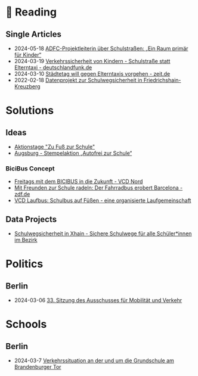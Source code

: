 

# :book: Reading


## Single Articles
* 2024-05-18 [ADFC-Projektleiterin über Schulstraßen: „Ein Raum primär für Kinder“](https://taz.de/ADFC-Projektleiterin-ueber-Schulstrassen/!6007514/)
* 2024-03-19 [Verkehrssicherheit von Kindern - Schulstraße statt Elterntaxi - deutschlandfunk.de](https://www.deutschlandfunk.de/schulstrasse-statt-elterntaxi-100.html)
* 2024-03-10 [Städtetag will gegen Elterntaxis vorgehen - zeit.de](https://www.zeit.de/mobilitaet/2024-03/elterntaxi-staedtetag-kommunen-reform-strassenverkehrsgesetz)
* 2022-02-18 [Datenprojekt zur Schulwegsicherheit in Friedrichshain-Kreuzberg](https://www.berlin.de/ba-friedrichshain-kreuzberg/aktuelles/pressemitteilungen/2022/pressemitteilung.1178111.php)


# Solutions

## Ideas
* [Aktionstage "Zu Fuß zur Schule"](https://www.zu-fuss-zur-schule.de/)
* [Augsburg - Stempelaktion „Autofrei zur Schule“](https://www.augsburg.de/buergerservice-rathaus/verkehr/fair-im-verkehr/elterntaxi)

### BiciBus Concept
* [Freitags mit dem BICIBUS in die Zukunft - VCD Nord](https://nord.vcd.org/themen/bicibus)
* [Mit Freunden zur Schule radeln: Der Fahrradbus erobert Barcelona - zdf.de](https://www.zdf.de/nachrichten/panorama/fahrradbus-barcelona-verkehr-umwelt-100.html)
* [VCD Laufbus: Schulbus auf Füßen - eine organisierte Laufgemeinschaft ](https://www.vcd.org/artikel/vcd-laufbus-zusammen-sicher-zur-schule-gehen/)

## Data Projects
* [Schulwegsicherheit in Xhain - Sichere Schulwege für alle Schüler*innen im Bezirk](https://fixmyberlin.de/schulwegsicherheit/friedrichshain-kreuzberg)

# Politics

## Berlin

* 2024-03-06 [33. Sitzung des Ausschusses für Mobilität und Verkehr](https://www.youtube.com/watch?v=ZNoIQcevB8s&t=2626s)


# Schools

## Berlin

* 2024-03-7 [Verkehrssituation an der und um die Grundschule am Brandenburger Tor](https://github.com/masterqmann/Mobility/blob/main/ressources/20240317_Verkehrssituation%20-%20Grundschule%20am%20Brandenburger%20Tor.pdf)

